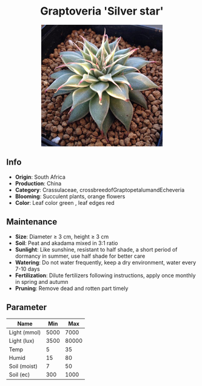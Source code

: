 <h1 align='center'>Graptoveria 'Silver star'</h1>
<p align="center">
    <img 
        align='center'
        width='320'
        src="../images/graptoveria silver star.png" 
        alt='Graptoveria 'Silver star'' />
</p>

## Info

 - **Origin**: South Africa
 - **Production**: China
 - **Category**: Crassulaceae, crossbreedofGraptopetalumandEcheveria
 - **Blooming**: Succulent plants, orange flowers
 - **Color**: Leaf color green , leaf edges red

## Maintenance

 - **Size**: Diameter ≥ 3 cm, height ≥ 3 cm
 - **Soil**: Peat and akadama mixed in 3:1 ratio
 - **Sunlight**: Like sunshine, resistant to half shade, a short period of dormancy in summer, use half shade for better care
 - **Watering**: Do not water frequently, keep a dry environment, water every 7-10 days
 - **Fertilization**: Dilute fertilizers following instructions, apply once monthly in spring and autumn
 - **Pruning**: Remove dead and rotten part timely

## Parameter

| Name         | Min  | Max   |
|--------------|------|-------|
| Light (mmol) | 5000 | 7000  |
| Light (lux)  | 3500 | 80000 |
| Temp         | 5    | 35    |
| Humid        | 15   | 80    |
| Soil (moist) | 7   | 50    |
| Soil (ec)    | 300  | 1000  |